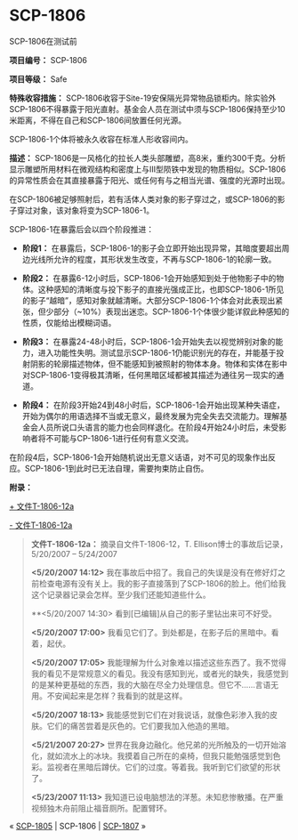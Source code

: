 # SCP-1806
                        




SCP-1806在测试前



**项目编号：** SCP-1806

**项目等级：** Safe

**特殊收容措施：** SCP-1806收容于Site-19安保隔光异常物品锁柜内。除实验外SCP-1806不得暴露于阳光直射。基金会人员在测试中须与SCP-1806保持至少10米距离，不得在自己和SCP-1806间放置任何光源。

SCP-1806-1个体将被永久收容在标准人形收容间内。

**描述：** SCP-1806是一风格化的拉长人类头部雕塑，高8米，重约300千克。分析显示雕塑所用材料在微观结构和密度上与III型陨铁中发现的物质相似。SCP-1806的异常性质会在其直接暴露于阳光、或任何有与之相当光谱、强度的光源时出现。

在SCP-1806被足够照射后，若有活体人类对象的影子穿过之，或SCP-1806的影子穿过对象，该对象将变为SCP-1806-1。

SCP-1806-1在暴露后会以四个阶段推进：

- **阶段1：** 在暴露后，SCP-1806-1的影子会立即开始出现异常，其暗度要超出周边光线所允许的程度，其形状发生改变，不再与SCP-1806-1的轮廓一致。

- **阶段2：** 在暴露6-12小时后，SCP-1806-1会开始感知到处于他物影子中的物体。这种感知的清晰度与投下影子的直接光强成正比，也即SCP-1806-1所见的影子“越暗”，感知对象就越清晰。大部分SCP-1806-1个体会对此表现出紧张，但少部分（~10%）表现出迷恋。SCP-1806-1个体很少能详叙此种感知的性质，仅能给出模糊词语。

- **阶段3：** 在暴露24-48小时后，SCP-1806-1会开始失去以视觉辨别对象的能力，进入功能性失明。测试显示SCP-1806-1仍能识别光的存在，并能基于投射阴影的轮廓描述物体，但不能感知到被照射的物体本身。物体和实体在影中对SCP-1806-1变得极其清晰，任何黑暗区域都被其描述为通往另一现实的通道。

- **阶段4：** 在阶段3开始24到48小时后，SCP-1806-1会开始出现某种失语症，开始为偶尔的用语选择不当或无意义，最终发展为完全失去交流能力。理解基金会人员所说口头语言的能力也会同样退化。在阶段4开始24小时后，未受影响者将不可能与CP-1806-1进行任何有意义交流。

在阶段4后，SCP-1806-1会开始随机说出无意义话语，对不可见的现象作出反应。SCP-1806-1到此时已无法自理，需要拘束防止自伤。

**附录：** 

<a shape='rect' class='collapsible-block-link' href='javascript:;'>+&#160;&#25991;&#20214;T-1806-12a</a>

<a shape='rect' class='collapsible-block-link' href='javascript:;'>-&#160;&#25991;&#20214;T-1806-12a</a>


> **文件T-1806-12a：** 摘录自文件T-1806-12，T. Ellison博士的事故后记录，5/20/2007 – 5/24/2007
> 
> **<5/20/2007 14:12>**  我在事故后中招了。我自己的失误是没有在修好灯之前检查电源有没有关上。我的影子直接落到了SCP-1806的脸上。他们给我这个记录器记录会怎样。至少我们还能知道些什么。
> 
> **<5/20/2007 14:30> 看到[已编辑]从自己的影子里钻出来可不好受。
> 
> **<5/20/2007 17:00>**  我看见它们了。到处都是，在影子后的黑暗中。看着，起伏。
> 
> **<5/20/2007 17:05>**  我能理解为什么对象难以描述这些东西了。我不觉得我的看见不是常规意义的看见。我没有感知到光，或者光的缺失，我感觉到的是某种更基础的东西，我的大脑在尽全力处理信息。但它不……言语无用。不安闻起来是怎样？我看到的就是这样。
> 
> **<5/20/2007 18:13>**  我能感觉到它们在对我说话，就像色彩渗入我的皮肤。它们的痛苦尝着是灰色的。它们要我加入他造的黑暗。
> 
> **<5/21/2007 20:27>**  世界在我身边融化。他兄弟的光所触及的一切开始溶化，就如流水上的冰块。我摸着自己所在的桌椅，但我只能勉强感觉到色彩。监视者在黑暗后蹲伏。它们的过度。等着我。我听到它们欲望的形状了。
> 
> **<5/23/2007 11:13>**  我知道已设电脑想法的洋葱。未知悲惨散播。在严重视频独木舟前阻止福音厕所。配置臂环。
> 






« <a shape='rect' class='newpage' href='/scp-1805'>SCP-1805</a> | SCP-1806 | [SCP-1807](/scp-1807) »





                    